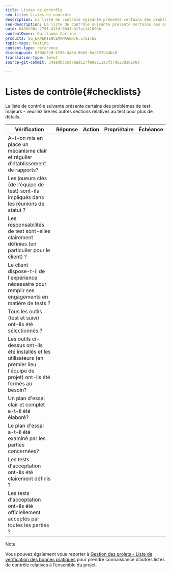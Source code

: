 ```yaml
---
title: Listes de contrôle
seo-title: Listes de contrôle
description: La liste de contrôle suivante présente certains des problèmes de test majeurs
seo-description: La liste de contrôle suivante présente certains des problèmes de test majeurs
uuid: 0456c98c-779f-415d-9641-b17ac141698b
contentOwner: Guillaume Carlino
products: SG_EXPERIENCEMANAGER/6.5/SITES
topic-tags: testing
content-type: reference
discoiquuid: 8f94c22d-5f08-4a8b-8bb5-5ec757c44bc8
translation-type: tm+mt
source-git-commit: 34aadbc35d7aad127fe98211a5f37d623d101c0c

---
```



# Listes de contrôle{#checklists}

La liste de contrôle suivante présente certains des problèmes de test majeurs - veuillez lire les autres sections relatives au test pour plus de détails.

| Vérification | Réponse | Action | Propriétaire | Échéance |
|---|---|---|---|---|
| A-t-on mis en place un mécanisme clair et régulier d&#39;établissement de rapports? |  |  |  |  |
| Les joueurs clés (de l&#39;équipe de test) sont-ils impliqués dans les réunions de statut ? |  |  |  |  |
| Les responsabilités de test sont-elles clairement définies (en particulier pour le client) ? |  |  |  |  |
| Le client dispose-t-il de l&#39;expérience nécessaire pour remplir ses engagements en matière de tests ? |  |  |  |  |
| Tous les outils (test et suivi) ont-ils été sélectionnés ? |  |  |  |  |
| Les outils ci-dessus ont-ils été installés et les utilisateurs (en premier lieu l&#39;équipe de projet) ont-ils été formés au besoin? |  |  |  |  |
| Un plan d&#39;essai clair et complet a-t-il été élaboré? |  |  |  |  |
| Le plan d&#39;essai a-t-il été examiné par les parties concernées? |  |  |  |  |
| Les tests d&#39;acceptation ont-ils été clairement définis ? |  |  |  |  |
| Les tests d&#39;acceptation ont-ils été officiellement acceptés par toutes les parties ? |  |  |  |  |

>[!NOTE]
>
>Vous pouvez également vous reporter à [Gestion des projets - Liste de vérification des bonnes pratiques](/help/managing/best-practices.md) pour prendre connaissance d’autres listes de contrôle relatives à l’ensemble du projet.
